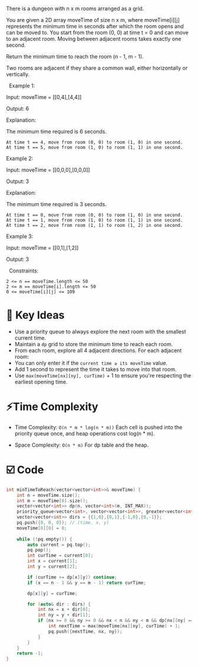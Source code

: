 There is a dungeon with n x m rooms arranged as a grid.

You are given a 2D array moveTime of size n x m, where moveTime[i][j] represents the minimum time in seconds after which the room opens and can be moved to. You start from the room (0, 0) at time t = 0 and can move to an adjacent room. Moving between adjacent rooms takes exactly one second.

Return the minimum time to reach the room (n - 1, m - 1).

Two rooms are adjacent if they share a common wall, either horizontally or vertically.

 
Example 1:


Input: moveTime = [[0,4],[4,4]]

Output: 6

Explanation:

The minimum time required is 6 seconds.


	At time t == 4, move from room (0, 0) to room (1, 0) in one second.
	At time t == 5, move from room (1, 0) to room (1, 1) in one second.



Example 2:


Input: moveTime = [[0,0,0],[0,0,0]]

Output: 3

Explanation:

The minimum time required is 3 seconds.


	At time t == 0, move from room (0, 0) to room (1, 0) in one second.
	At time t == 1, move from room (1, 0) to room (1, 1) in one second.
	At time t == 2, move from room (1, 1) to room (1, 2) in one second.



Example 3:


Input: moveTime = [[0,1],[1,2]]

Output: 3


 
Constraints:


	2 <= n == moveTime.length <= 50
	2 <= m == moveTime[i].length <= 50
	0 <= moveTime[i][j] <= 109

# 🧠 Key Ideas
- Use a priority queue to always explore the next room with the smallest current time.
- Maintain a `dp` grid to store the minimum time to reach each room.
- From each room, explore all 4 adjacent directions.
For each adjacent room:
- You can only enter it if the `current time ≥ its moveTime` value.
- Add 1 second to represent the time it takes to move into that room.
- Use `max(moveTime[nx][ny], curTime)` + 1 to ensure you're respecting the earliest opening time.

# ⚡Time Complexity
- Time Complexity: `O(n * m * log(n * m))`
Each cell is pushed into the priority queue once, and heap operations cost log(n * m).

- Space Complexity: `O(n * m)`
For dp table and the heap.

# ☑️ Code
``` c++
int minTimeToReach(vector<vector<int>>& moveTime) {
    int n = moveTime.size();
    int m = moveTime[0].size();
    vector<vector<int>> dp(n, vector<int>(m, INT_MAX));
    priority_queue<vector<int>, vector<vector<int>>, greater<vector<int>>> pq;
    vector<vector<int>> dirs = {{1,0},{0,1},{-1,0},{0,-1}};
    pq.push({0, 0, 0}); // (time, x, y)
    moveTime[0][0] = 0;
    
    while (!pq.empty()) {
        auto current = pq.top();
        pq.pop();
        int curTime = current[0];
        int x = current[1];
        int y = current[2];

        if (curTime >= dp[x][y]) continue;
        if (x == n - 1 && y == m - 1) return curTime;

        dp[x][y] = curTime;

        for (auto& dir : dirs) {
            int nx = x + dir[0];
            int ny = y + dir[1];
            if (nx >= 0 && ny >= 0 && nx < n && ny < m && dp[nx][ny] == INT_MAX) {
                int nextTime = max(moveTime[nx][ny], curTime) + 1;
                pq.push({nextTime, nx, ny});
            }
        }
    }
    return -1;
}

```



